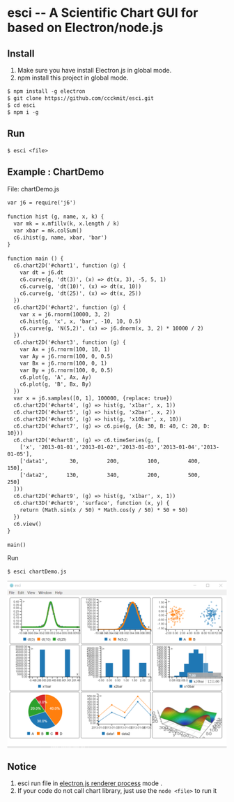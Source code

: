 # esci -- A Scientific Chart GUI for based on Electron/node.js

## Install

1. Make sure you have install Electron.js in global mode.
2. npm install this project in global mode.

```
$ npm install -g electron
$ git clone https://github.com/ccckmit/esci.git
$ cd esci
$ npm i -g
```

## Run

```
$ esci <file>
```


## Example : ChartDemo

File: chartDemo.js

```
var j6 = require('j6')

function hist (g, name, x, k) {
  var mk = x.mfillv(k, x.length / k)
  var xbar = mk.colSum()
  c6.ihist(g, name, xbar, 'bar')
}

function main () {
  c6.chart2D('#chart1', function (g) {
    var dt = j6.dt
    c6.curve(g, 'dt(3)', (x) => dt(x, 3), -5, 5, 1)
    c6.curve(g, 'dt(10)', (x) => dt(x, 10))
    c6.curve(g, 'dt(25)', (x) => dt(x, 25))
  })
  c6.chart2D('#chart2', function (g) {
    var x = j6.rnorm(10000, 3, 2)
    c6.hist(g, 'x', x, 'bar', -10, 10, 0.5)
    c6.curve(g, 'N(5,2)', (x) => j6.dnorm(x, 3, 2) * 10000 / 2)
  })
  c6.chart2D('#chart3', function (g) {
    var Ax = j6.rnorm(100, 10, 1)
    var Ay = j6.rnorm(100, 0, 0.5)
    var Bx = j6.rnorm(100, 0, 1)
    var By = j6.rnorm(100, 0, 0.5)
    c6.plot(g, 'A', Ax, Ay)
    c6.plot(g, 'B', Bx, By)
  })
  var x = j6.samples([0, 1], 100000, {replace: true})
  c6.chart2D('#chart4', (g) => hist(g, 'x1bar', x, 1))
  c6.chart2D('#chart5', (g) => hist(g, 'x2bar', x, 2))
  c6.chart2D('#chart6', (g) => hist(g, 'x10bar', x, 10))
  c6.chart2D('#chart7', (g) => c6.pie(g, {A: 30, B: 40, C: 20, D: 10}))
  c6.chart2D('#chart8', (g) => c6.timeSeries(g, [
    ['x', '2013-01-01','2013-01-02','2013-01-03','2013-01-04','2013-01-05'],
    ['data1',       30,         200,         100,         400,         150],
    ['data2',      130,         340,         200,         500,         250]
  ]))
  c6.chart2D('#chart9', (g) => hist(g, 'x1bar', x, 1))
  c6.chart3D('#chart9', 'surface', function (x, y) {
    return (Math.sin(x / 50) * Math.cos(y / 50) * 50 + 50)
  })
  c6.view()
}

main()

```

Run

```
$ esci chartDemo.js
```

![](demo/esciChartDemo.png)

## Notice

1. esci run file in [electron.js renderer process](https://github.com/electron/electron/blob/master/docs/tutorial/quick-start.md#renderer-process) mode .
2. If your code do not call chart library, just use the `node <file>` to run it
